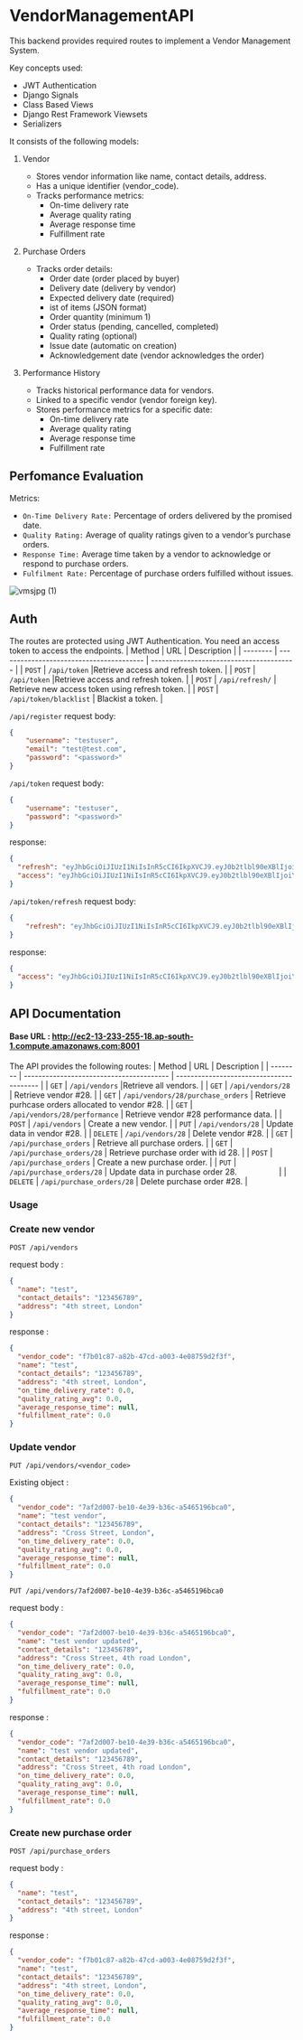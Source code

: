 # VendorManagementAPI
This backend provides required routes to implement a Vendor Management System. 

Key concepts used:
- JWT Authentication
- Django Signals
- Class Based Views
- Django Rest Framework Viewsets
- Serializers

It consists of the following models:
1. Vendor
   - Stores vendor information like name, contact details, address.
   - Has a unique identifier (vendor_code).
   - Tracks performance metrics:
     - On-time delivery rate
     - Average quality rating
     - Average response time
     - Fulfillment rate
    
2. Purchase Orders
   - Tracks order details:
     - Order date (order placed by buyer)
     -  Delivery date (delivery by vendor)
     -  Expected delivery date (required)
     -  ist of items (JSON format)
     -  Order quantity (minimum 1)
     -  Order status (pending, cancelled, completed)
     -  Quality rating (optional)
     -  Issue date (automatic on creation)
     -  Acknowledgement date (vendor acknowledges the order)
3. Performance History
   - Tracks historical performance data for vendors.
   - Linked to a specific vendor (vendor foreign key).
   - Stores performance metrics for a specific date:
     - On-time delivery rate
     - Average quality rating
     - Average response time
     - Fulfillment rate
       
## Perfomance Evaluation
Metrics:
- `On-Time Delivery Rate:` Percentage of orders delivered by the promised date.
- `Quality Rating:` Average of quality ratings given to a vendor’s purchase orders.
- `Response Time:` Average time taken by a vendor to acknowledge or respond to purchase orders.
- `Fulfilment Rate:` Percentage of purchase orders fulfilled without issues.

![vmsjpg (1)](https://github.com/ChiragBolakani/VendorManagementAPI/assets/62014238/35be5ff2-f7a1-48c4-9664-03b9d7b7dcb0)


## Auth
The routes are protected using JWT Authentication. You need an access token to access the endpoints. 
| Method   | URL                                      | Description                              |
| -------- | ---------------------------------------- | ---------------------------------------- |
| `POST`    | `/api/token`                             |Retrieve access and refresh token.                      |
| `POST`    | `/api/token`                             |Retrieve access and refresh token.                      |
| `POST`    | `/api/refresh/`                          | Retrieve new access token using refresh token.                       |
| `POST`    | `/api/token/blacklist`                          | Blackist a token.                       |


`/api/register`
request body:
```json
{
    "username": "testuser",
    "email": "test@test.com",
    "password": "<password>"
}
```

`/api/token`
request body:
```json
{
    "username": "testuser",
    "password": "<password>"
}
```

response:
```json
{
  "refresh": "eyJhbGciOiJIUzI1NiIsInR5cCI6IkpXVCJ9.eyJ0b2tlbl90eXBlIjoicmVmcmVzaCIsImV4cCI6MTcxNTUwNjc4NSwiaWF0IjoxNzE1NDIwMzg1LCJqdGkiOiJhOWZmMjUwNzYxMDM0OGQyOGQ4MmQ1ODg0MzEyYjZhZCIsInVzZXJfaWQiOjF9.9wMgz2rmvJcudEMAU2xYQImdzaQnxvGxyRhf_I6XhM0",
  "access": "eyJhbGciOiJIUzI1NiIsInR5cCI6IkpXVCJ9.eyJ0b2tlbl90eXBlIjoiYWNjZXNzIiwiZXhwIjoxNzE1NDIxNTg1LCJpYXQiOjE3MTU0MjAzODUsImp0aSI6Ijg5MDM4Yjc3YjVjZjRlYzM4YjY4YjRmNWYzYTNkYzZjIiwidXNlcl9pZCI6MX0.TTn2BsszZwXxGxBK3K57hlCBUFG4zLQvGQmaNoRHrUw"
}
```

`/api/token/refresh`
request body:
```json
{
    "refresh": "eyJhbGciOiJIUzI1NiIsInR5cCI6IkpXVCJ9.eyJ0b2tlbl90eXBlIjoicmVmcmVzaCIsImV4cCI6MTcxNTUwNjc4NSwiaWF0IjoxNzE1NDIwMzg1LCJqdGkiOiJhOWZmMjUwNzYxMDM0OGQyOGQ4MmQ1ODg0MzEyYjZhZCIsInVzZXJfaWQiOjF9.9wMgz2rmvJcudEMAU2xYQImdzaQnxvGxyRhf_I6XhM0"
}
```

response:
```json
{
  "access": "eyJhbGciOiJIUzI1NiIsInR5cCI6IkpXVCJ9.eyJ0b2tlbl90eXBlIjoiYWNjZXNzIiwiZXhwIjoxNzE1NDYwMzczLCJpYXQiOjE3MTU0NTkxNDQsImp0aSI6IjE3NzIzMGVmOTQ0ODQ1YjVhOWE2N2RjMDQ0MDllYmYwIiwidXNlcl9pZCI6MX0.wtw_d7umBeL7A-0Gv6JJnSYknsJ3LmIeIFSmXvqJKm8"
}
```

## API Documentation
#### Base URL : http://ec2-13-233-255-18.ap-south-1.compute.amazonaws.com:8001
The API provides the following routes:
| Method   | URL                                      | Description                              |
| -------- | ---------------------------------------- | ---------------------------------------- |
| `GET`    | `/api/vendors`                             |Retrieve all vendors.                      |
| `GET`    | `/api/vendors/28`                          | Retrieve vendor #28.                       |
| `GET`    | `/api/vendors/28/purchase_orders`                          | Retrieve purhcase orders allocated to vendor #28.                       |
| `GET`    | `/api/vendors/28/performance`                          | Retrieve vendor #28 performance data.                       |
| `POST`   | `/api/vendors`                             | Create a new vendor.                       |
| `PUT`  | `/api/vendors/28`                          | Update data in vendor #28.                 |
| `DELETE`  | `/api/vendors/28`                          | Delete vendor #28.                 |
| `GET`    | `/api/purchase_orders` | Retrieve all purchase orders. |
| `GET`    | `/api/purchase_orders/28` | Retrieve purchase order with id 28. |
| `POST`   | `/api/purchase_orders`                             | Create a new purchase order.                       |
| `PUT` | `/api/purchase_orders/28` | Update data in purchase order 28.                    |
| `DELETE`  | `/api/purchase_orders/28`                          | Delete purchase order #28.                 |

### Usage
### Create new vendor
`POST /api/vendors`

request body : 
```json
{
  "name": "test",
  "contact_details": "123456789",
  "address": "4th street, London"
}
```
response :
```json
{
  "vendor_code": "f7b01c87-a82b-47cd-a003-4e08759d2f3f",
  "name": "test",
  "contact_details": "123456789",
  "address": "4th street, London",
  "on_time_delivery_rate": 0.0,
  "quality_rating_avg": 0.0,
  "average_response_time": null,
  "fulfillment_rate": 0.0
}
```

### Update vendor
`PUT /api/vendors/<vendor_code>`

Existing object : 
```json
{
  "vendor_code": "7af2d007-be10-4e39-b36c-a5465196bca0",
  "name": "test vendor",
  "contact_details": "123456789",
  "address": "Cross Street, London",
  "on_time_delivery_rate": 0.0,
  "quality_rating_avg": 0.0,
  "average_response_time": null,
  "fulfillment_rate": 0.0
}
```
`PUT /api/vendors/7af2d007-be10-4e39-b36c-a5465196bca0`

request body : 
```json
{
  "vendor_code": "7af2d007-be10-4e39-b36c-a5465196bca0",
  "name": "test vendor updated",
  "contact_details": "123456789",
  "address": "Cross Street, 4th road London",
  "on_time_delivery_rate": 0.0,
  "quality_rating_avg": 0.0,
  "average_response_time": null,
  "fulfillment_rate": 0.0
}
```
response :
```json
{
  "vendor_code": "7af2d007-be10-4e39-b36c-a5465196bca0",
  "name": "test vendor updated",
  "contact_details": "123456789",
  "address": "Cross Street, 4th road London",
  "on_time_delivery_rate": 0.0,
  "quality_rating_avg": 0.0,
  "average_response_time": null,
  "fulfillment_rate": 0.0
}
```
### Create new purchase order
`POST /api/purchase_orders`

request body : 
```json
{
  "name": "test",
  "contact_details": "123456789",
  "address": "4th street, London"
}
```
response :
```json
{
  "vendor_code": "f7b01c87-a82b-47cd-a003-4e08759d2f3f",
  "name": "test",
  "contact_details": "123456789",
  "address": "4th street, London",
  "on_time_delivery_rate": 0.0,
  "quality_rating_avg": 0.0,
  "average_response_time": null,
  "fulfillment_rate": 0.0
}
```

